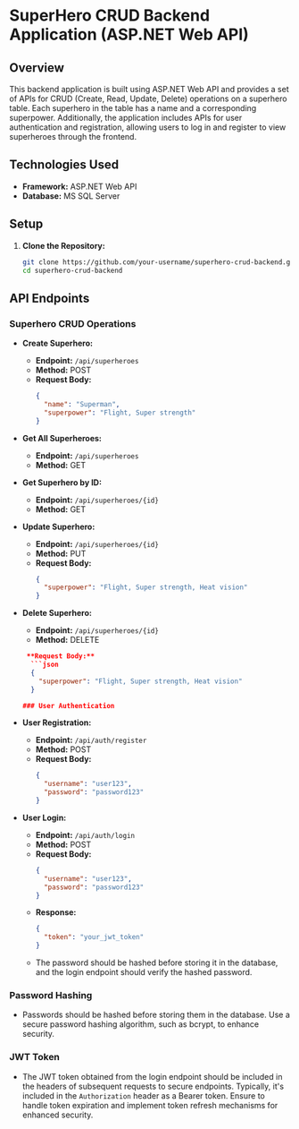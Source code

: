 # SuperHero CRUD Backend Application (ASP.NET Web API)

## Overview

This backend application is built using ASP.NET Web API and provides a set of APIs for CRUD (Create, Read, Update, Delete) operations on a superhero table. Each superhero in the table has a name and a corresponding superpower. Additionally, the application includes APIs for user authentication and registration, allowing users to log in and register to view superheroes through the frontend.

## Technologies Used

- **Framework:** ASP.NET Web API
- **Database:** MS SQL Server

## Setup

1. **Clone the Repository:**
   ```bash
   git clone https://github.com/your-username/superhero-crud-backend.git
   cd superhero-crud-backend

## API Endpoints

### Superhero CRUD Operations

- **Create Superhero:**
  - **Endpoint:** `/api/superheroes`
  - **Method:** POST
  - **Request Body:**
    ```json
    {
      "name": "Superman",
      "superpower": "Flight, Super strength"
    }
    ```

- **Get All Superheroes:**
  - **Endpoint:** `/api/superheroes`
  - **Method:** GET

- **Get Superhero by ID:**
  - **Endpoint:** `/api/superheroes/{id}`
  - **Method:** GET

- **Update Superhero:**
  - **Endpoint:** `/api/superheroes/{id}`
  - **Method:** PUT
  - **Request Body:**
    ```json
    {
      "superpower": "Flight, Super strength, Heat vision"
    }
    ```

- **Delete Superhero:**
  - **Endpoint:** `/api/superheroes/{id}`
  - **Method:** DELETE
  ```json
   **Request Body:**
    ```json
    {
      "superpower": "Flight, Super strength, Heat vision"
    }

  ### User Authentication

- **User Registration:**
  - **Endpoint:** `/api/auth/register`
  - **Method:** POST
  - **Request Body:**
    ```json
    {
      "username": "user123",
      "password": "password123"
    }
    ```

- **User Login:**
  - **Endpoint:** `/api/auth/login`
  - **Method:** POST
  - **Request Body:**
    ```json
    {
      "username": "user123",
      "password": "password123"
    }
    ```
  - **Response:**
    ```json
    {
      "token": "your_jwt_token"
    }
    ```
  - The password should be hashed before storing it in the database, and the login endpoint should verify the hashed password.

### Password Hashing

- Passwords should be hashed before storing them in the database. Use a secure password hashing algorithm, such as bcrypt, to enhance security.

### JWT Token

- The JWT token obtained from the login endpoint should be included in the headers of subsequent requests to secure endpoints. Typically, it's included in the `Authorization` header as a Bearer token. Ensure to handle token expiration and implement token refresh mechanisms for enhanced security.

  

